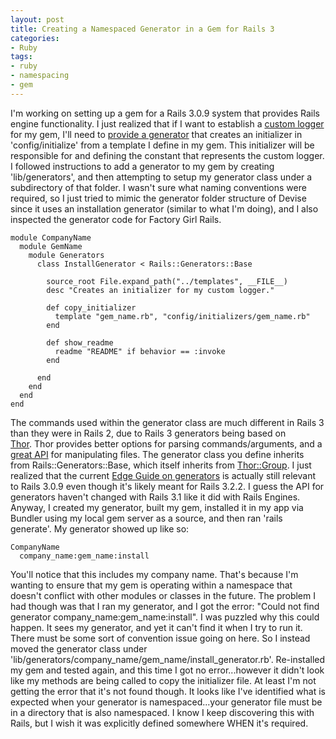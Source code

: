 ```yaml
---
layout: post
title: Creating a Namespaced Generator in a Gem for Rails 3
categories:
- Ruby
tags:
- ruby
- namespacing
- gem
---
```

I'm working on setting up a gem for a Rails 3.0.9 system that provides Rails engine functionality. I just realized that if I want to establish a [custom logger](http://stackoverflow.com/questions/6233401/custom-logger-in-rails-3) for my gem, I'll need to [provide a generator](http://railscasts.com/episodes/218-making-generators-in-rails-3?view=asciicast) that creates an initializer in 'config/initialize' from a template I define in my gem. This initializer will be responsible for and defining the constant that represents the custom logger. I followed instructions to add a generator to my gem by creating 'lib/generators', and then attempting to setup my generator class under a subdirectory of that folder. I wasn't sure what naming conventions were required, so I just tried to mimic the generator folder structure of Devise since it uses an installation generator (similar to what I'm doing), and I also inspected the generator code for Factory Girl Rails.

``` shell
module CompanyName
  module GemName
    module Generators
      class InstallGenerator < Rails::Generators::Base

        source_root File.expand_path("../templates", __FILE__)
        desc "Creates an initializer for my custom logger."

        def copy_initializer
          template "gem_name.rb", "config/initializers/gem_name.rb"
        end

        def show_readme
          readme "README" if behavior == :invoke
        end

      end
    end
  end
end
```

The commands used within the generator class are much different in Rails 3 than they were in Rails 2, due to Rails 3 generators being based on [Thor](https://github.com/wycats/thor). Thor provides better options for parsing commands/arguments, and a [great API](http://rdoc.info/github/wycats/thor/Thor/Actions) for manipulating files. The generator class you define inherits from Rails::Generators::Base, which itself inherits from [Thor::Group](http://api.rubyonrails.org/classes/Rails/Generators/Base.html). I just realized that the current [Edge Guide on generators](http://edgeguides.rubyonrails.org/generators.html) is actually still relevant to Rails 3.0.9 even though it's likely meant for Rails 3.2.2\. I guess the API for generators haven't changed with Rails 3.1 like it did with Rails Engines. Anyway, I created my generator, built my gem, installed it in my app via Bundler using my local gem server as a source, and then ran 'rails generate'. My generator showed up like so:

``` shell
CompanyName
  company_name:gem_name:install
```

You'll notice that this includes my company name. That's because I'm wanting to ensure that my gem is operating within a namespace that doesn't conflict with other modules or classes in the future. The problem I had though was that I ran my generator, and I got the error: "Could not find generator company_name:gem_name:install". I was puzzled why this could happen. It sees my generator, and yet it can't find it when I try to run it. There must be some sort of convention issue going on here. So I instead moved the generator class under 'lib/generators/company_name/gem_name/install_generator.rb'. Re-installed my gem and tested again, and this time I got no error...however it didn't look like my methods are being called to copy the initializer file. At least I'm not getting the error that it's not found though. It looks like I've identified what is expected when your generator is namespaced...your generator file must be in a directory that is also namespaced. I know I keep discovering this with Rails, but I wish it was explicitly defined somewhere WHEN it's required.
